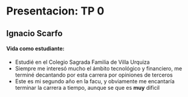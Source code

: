 # Presentacion: TP 0
## Ignacio Scarfo

#### Vida como estudiante:
* Estudié en el Colegio Sagrada Familia de Villa Urquiza
* Siempre me interesó mucho el ámbito tecnológico y financiero, me terminé decantando por esta carrera por opiniones de terceros
* Este es mi segundo año en la facu, y obviamente me encantaría terminar la carrera a tiempo, aunque se que es **muy** dificil



